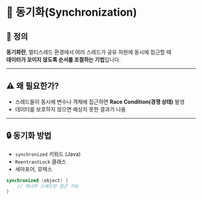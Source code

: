 # 🧵 동기화(Synchronization)

## 📌 정의

**동기화란**, 멀티스레드 환경에서 여러 스레드가 공유 자원에 동시에 접근할 때  
**데이터가 꼬이지 않도록 순서를 조절하는 기법**입니다.

---

## ⚠️ 왜 필요한가?

- 스레드들이 동시에 변수나 객체에 접근하면 **Race Condition(경쟁 상태)** 발생
- 데이터를 보호하지 않으면 예상치 못한 결과가 나옴

---

## 🔒 동기화 방법

- `synchronized` 키워드 (Java)
- `ReentrantLock` 클래스
- 세마포어, 뮤텍스

```java
synchronized (object) {
    // 하나의 스레드만 접근 가능
}
